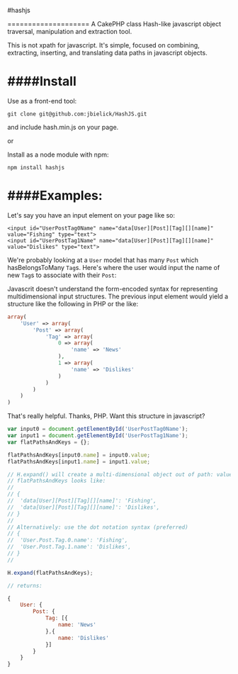 #hashjs

====================
A CakePHP class Hash-like javascript object traversal, manipulation and extraction tool.

This is not xpath for javascript. It's simple, focused on combining, extracting, inserting, and translating data paths in javascript objects.

####Install
=========================
Use as a front-end tool:

    git clone git@github.com:jbielick/HashJS.git

and include hash.min.js on your page.

or

Install as a node module with npm:

    npm install hashjs
	 
####Examples:
=========================
Let's say you have an input element on your page like so:

    <input id="UserPostTag0Name" name="data[User][Post][Tag][][name]" value="Fishing" type="text">
    <input id="UserPostTag1Name" name="data[User][Post][Tag][][name]" value="Dislikes" type="text">

We're probably looking at a `User` model that has many `Post` which hasBelongsToMany `Tag`s.
Here's where the user would input the name of new `Tag`s to associate with their `Post`:

Javascrit doesn't understand the form-encoded syntax for representing multidimensional input structures.
The previous input element would yield a structure like the following in PHP or the like:

```php
array(
	'User' => array(
		'Post' => array(
			'Tag' => array(
				0 => array(
					'name' => 'News'
				),
				1 => array(
					'name' => 'Dislikes'
				)
			)
		)
	)
)
```
That's really helpful. Thanks, PHP. 
Want this structure in javascript?

```javascript
var input0 = document.getElementById('UserPostTag0Name');
var input1 = document.getElementById('UserPostTag1Name');
var flatPathsAndKeys = {};

flatPathsAndKeys[input0.name] = input0.value;
flatPathsAndKeys[input1.name] = input1.value;

// H.expand() will create a multi-dimensional object out of path: value pairs.
// flatPathsAndKeys looks like: 
// 
// {
// 	'data[User][Post][Tag][][name]': 'Fishing',
// 	'data[User][Post][Tag][][name]': 'Dislikes',
// }
//
// Alternatively: use the dot notation syntax (preferred)
// {
// 	'User.Post.Tag.0.name': 'Fishing',
// 	'User.Post.Tag.1.name': 'Dislikes',
// }
//

H.expand(flatPathsAndKeys);

// returns:

{
	User: {
		Post: {
			Tag: [{
				name: 'News'
			},{
				name: 'Dislikes'
			}]
		}
	}
}
```